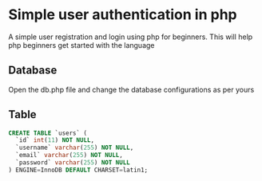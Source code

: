 # Simple user authentication in php
A simple user registration and login using php for beginners. This will help php beginners get started with the language

## Database
Open the db.php file and change the database configurations as per yours

## Table
```sql
CREATE TABLE `users` (
  `id` int(11) NOT NULL,
  `username` varchar(255) NOT NULL,
  `email` varchar(255) NOT NULL,
  `password` varchar(255) NOT NULL
) ENGINE=InnoDB DEFAULT CHARSET=latin1;
```
